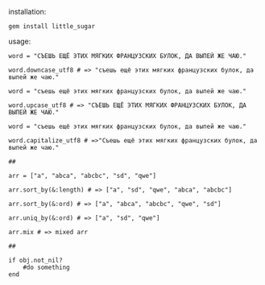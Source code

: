 installation:

    gem install little_sugar
  
usage: 
  
    word = "СЪЕШЬ ЕЩЁ ЭТИХ МЯГКИХ ФРАНЦУЗСКИХ БУЛОК, ДА ВЫПЕЙ ЖЕ ЧАЮ." 
   
    word.downcase_utf8 # => "съешь ещё этих мягких французских булок, да выпей же чаю."
  
    word = "съешь ещё этих мягких французских булок, да выпей же чаю." 
   
    word.upcase_utf8 # => "СЪЕШЬ ЕЩЁ ЭТИХ МЯГКИХ ФРАНЦУЗСКИХ БУЛОК, ДА ВЫПЕЙ ЖЕ ЧАЮ."
  
    word = "съешь ещё этих мягких французских булок, да выпей же чаю." 
   
    word.capitalize_utf8 # =>"Съешь ещё этих мягких французских булок, да выпей же чаю."
    
    ##
    
    arr = ["a", "abca", "abcbc", "sd", "qwe"]

    arr.sort_by(&:length) # => ["a", "sd", "qwe", "abca", "abcbc"]

    arr.sort_by(&:ord) # => ["a", "abca", "abcbc", "qwe", "sd"]
  
    arr.uniq_by(&:ord) # => ["a", "sd", "qwe"]
    
    arr.mix # => mixed arr
    
    ##
    
    if obj.not_nil?
        #do something
    end
